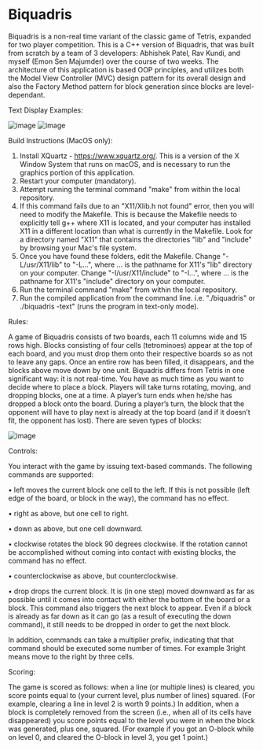 # Biquadris
Biquadris is a non-real time variant of the classic game of Tetris, expanded for two player competition. This is a C++ version of Biquadris, that was built from scratch by a team of 3 developers: Abhishek Patel, Rav Kundi, and myself (Emon Sen Majumder) over the course of two weeks. The architecture of this application is based OOP principles, and utilizes both the Model View Controller (MVC) design pattern for its overall design and also the Factory Method pattern for block generation since blocks are level-dependant.

Text Display Examples:

![image](https://user-images.githubusercontent.com/55682406/134313295-47677310-cc9c-40d7-97a7-40854c8c7b82.png)
![image](https://user-images.githubusercontent.com/55682406/134313910-b999e264-55af-465c-b0e2-9cb39ecdad25.png)


Build Instructions (MacOS only):
1. Install XQuartz - https://www.xquartz.org/. This is a version of the X Window System that runs on macOS, and is necessary to run the graphics portion of this application.
2. Restart your computer (mandatory).
3. Attempt running the terminal command "make" from within the local repository.
4. If this command fails due to an "X11/Xlib.h not found" error, then you will need to modify the Makefile. This is because the Makefile needs to explicitly tell g++ where X11 is located, and your computer has installed X11 in a different location than what is currently in the Makefile. Look for a directory named "X11" that contains the directories "lib" and "include" by browsing your Mac's file system.
5. Once you have found these folders, edit the Makefile. Change "-L/usr/X11/lib" to "-L...", where ... is the pathname for X11's "lib" directory on your computer. Change "-I/usr/X11/include" to "-I...", where ... is the pathname for X11's "include" directory on your computer.
6. Run the terminal command "make" from within the local repository.
7. Run the compiled application from the command line. i.e. "./biquadris" or ./biquadris -text" (runs the program in text-only mode).

Rules:

A game of Biquadris consists of two boards, each 11 columns wide and 15 rows high. Blocks consisting of four cells (tetrominoes) appear at the top of each board, and you must drop them onto their respective boards so as not to leave any gaps. Once an entire row has been filled, it disappears, and the blocks above move down by one unit. Biquadris differs from Tetris in one significant way: it is not real-time. You have as much time as you want to decide where to place a block. Players will take turns rotating, moving, and dropping blocks, one at a time. A player’s turn ends when he/she has dropped a block onto the board. During a player’s turn, the block that the opponent will have to play next is already at the top board (and if it doesn’t fit, the opponent has lost). 
There are seven types of blocks:

![image](https://user-images.githubusercontent.com/55682406/134312264-a17eefcb-537c-4231-bef1-b91d71e524ef.png)

Controls:

You interact with the game by issuing text-based commands. The following commands are supported:

• left moves the current block one cell to the left. If this is not possible (left edge of the board, or block in the way), the command has no effect.

• right as above, but one cell to right.

• down as above, but one cell downward.

• clockwise rotates the block 90 degrees clockwise. If the rotation cannot be accomplished without coming into contact with existing blocks, the command has no effect.

• counterclockwise as above, but counterclockwise.

• drop drops the current block. It is (in one step) moved downward as far as possible until it comes into contact with either the bottom of the board or a block. This command also triggers the next block to appear. Even if a block is already as far down as it can go (as a result of executing the down command), it still needs to be dropped in order to get the next block.

In addition, commands can take a multiplier prefix, indicating that that command should be executed some number of times. For example 3right means move to the right by three cells.

Scoring:

The game is scored as follows: when a line (or multiple lines) is cleared, you score points equal to (your current level, plus number of lines) squared. (For example, clearing a line in level 2 is worth 9 points.) In addition, when a block is completely removed from the screen (i.e., when all of its cells have disappeared) you score points equal to the level you were in when the block was generated, plus one, squared. (For example if you got an O-block while on level 0, and cleared the O-block in level 3, you get 1 point.)
